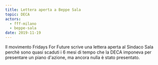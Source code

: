 ```yaml
---
title: Lettera aperta a Beppe Sala
topic: DECA
actors:
  - fff-milano
  - beppe-sala
date: 2019-11-19
---
```


Il movimento Fridays For Future scrive una lettera aperta al Sindaco Sala perchè sono quasi scaduti i 6 mesi di tempo che la DECA imponeva per presentare un piano d'azione, ma ancora nulla è stato presentato.